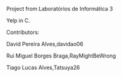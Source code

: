 Project from Laboratórios de Informática 3

Yelp in C.

Contributors:

David Pereira Alves,davidao06

Rui Miguel Borges Braga,RayMightBeWrong

Tiago Lucas Alves,Tatsuya26
